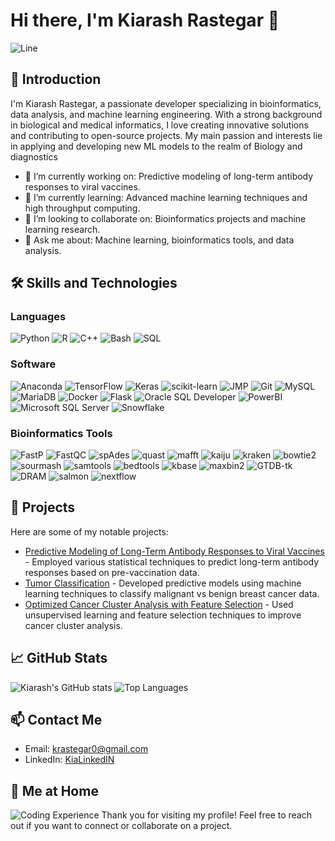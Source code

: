 # Hi there, I'm Kiarash Rastegar 👋
![Line](https://user-images.githubusercontent.com/74038190/212284115-f47cd8ff-2ffb-4b04-b5bf-4d1c14c0247f.gif)
## 🌟 Introduction
I'm Kiarash Rastegar, a passionate developer specializing in bioinformatics, data analysis, and machine learning engineering. With a strong background in biological and medical informatics, I love creating innovative solutions and contributing to open-source projects. My main passion and interests lie in applying and developing new ML models to the realm of Biology and diagnostics

- 🔭 I’m currently working on: Predictive modeling of long-term antibody responses to viral vaccines.
- 🌱 I’m currently learning: Advanced machine learning techniques and high throughput computing.
- 👯 I’m looking to collaborate on: Bioinformatics projects and machine learning research.
- 💬 Ask me about: Machine learning, bioinformatics tools, and data analysis.


## 🛠️ Skills and Technologies

### Languages
![Python](https://img.shields.io/badge/Python-3776AB?style=flat&logo=python&logoColor=white)
![R](https://img.shields.io/badge/R-276DC3?style=flat&logo=r&logoColor=white)
![C++](https://img.shields.io/badge/C++-00599C?style=flat&logo=cplusplus&logoColor=white)
![Bash](https://img.shields.io/badge/Bash-4EAA25?style=flat&logo=gnu-bash&logoColor=white)
![SQL](https://img.shields.io/badge/SQL-4479A1?style=flat&logo=sql&logoColor=white)

### Software
![Anaconda](https://img.shields.io/badge/Anaconda-44A833?style=flat&logo=anaconda&logoColor=white)
![TensorFlow](https://img.shields.io/badge/TensorFlow-FF6F00?style=flat&logo=tensorflow&logoColor=white)
![Keras](https://img.shields.io/badge/Keras-D00000?style=flat&logo=keras&logoColor=white)
![scikit-learn](https://img.shields.io/badge/scikit--learn-F7931E?style=flat&logo=scikitlearn&logoColor=white)
![JMP](https://img.shields.io/badge/JMP-0176C1?style=flat&logo=sas&logoColor=white)
![Git](https://img.shields.io/badge/Git-F05032?style=flat&logo=git&logoColor=white)
![MySQL](https://img.shields.io/badge/MySQL-4479A1?style=flat&logo=mysql&logoColor=white)
![MariaDB](https://img.shields.io/badge/MariaDB-003545?style=flat&logo=mariadb&logoColor=white)
![Docker](https://img.shields.io/badge/Docker-2496ED?style=flat&logo=docker&logoColor=white)
![Flask](https://img.shields.io/badge/Flask-000000?style=flat&logo=flask&logoColor=white)
![Oracle SQL Developer](https://img.shields.io/badge/Oracle_SQL_Developer-F80000?style=flat&logo=oracle&logoColor=white)
![PowerBI](https://img.shields.io/badge/PowerBI-F2C811?style=flat&logo=powerbi&logoColor=white)
![Microsoft SQL Server](https://img.shields.io/badge/Microsoft_SQL_Server-CC2927?style=flat&logo=microsoftsqlserver&logoColor=white)
![Snowflake](https://img.shields.io/badge/Snowflake-29B5E8?style=flat&logo=snowflake&logoColor=white)

### Bioinformatics Tools
![FastP](https://img.shields.io/badge/FastP-1572B6?style=flat&logo=fastp&logoColor=white) 
![FastQC](https://img.shields.io/badge/FastQC-0096D6?style=flat&logo=fastqc&logoColor=white) 
![spAdes](https://img.shields.io/badge/spAdes-4B8BBE?style=flat&logo=spades&logoColor=white)
![quast](https://img.shields.io/badge/quast-4B8BBE?style=flat&logo=quast&logoColor=white)
![mafft](https://img.shields.io/badge/mafft-4B8BBE?style=flat&logo=mafft&logoColor=white) 
![kaiju](https://img.shields.io/badge/kaiju-4B8BBE?style=flat&logo=kaiju&logoColor=white) 
![kraken](https://img.shields.io/badge/kraken-4B8BBE?style=flat&logo=kraken&logoColor=white)
![bowtie2](https://img.shields.io/badge/bowtie2-4B8BBE?style=flat&logo=bowtie2&logoColor=white)
![sourmash](https://img.shields.io/badge/sourmash-4B8BBE?style=flat&logo=sourmash&logoColor=white)
![samtools](https://img.shields.io/badge/samtools-4B8BBE?style=flat&logo=samtools&logoColor=white)
![bedtools](https://img.shields.io/badge/bedtools-4B8BBE?style=flat&logo=bedtools&logoColor=white)
![kbase](https://img.shields.io/badge/kbase-4B8BBE?style=flat&logo=kbase&logoColor=white) 
![maxbin2](https://img.shields.io/badge/maxbin2-4B8BBE?style=flat&logo=maxbin2&logoColor=white)
![GTDB-tk](https://img.shields.io/badge/GTDB--tk-4B8BBE?style=flat&logo=gtdb-tk&logoColor=white)
![DRAM](https://img.shields.io/badge/DRAM-4B8BBE?style=flat&logo=dram&logoColor=white)
![salmon](https://img.shields.io/badge/salmon-4B8BBE?style=flat&logo=salmon&logoColor=white)
![nextflow](https://img.shields.io/badge/nextflow-4B8BBE?style=flat&logo=nextflow&logoColor=white)

 
## 🚀 Projects

Here are some of my notable projects:
- [Predictive Modeling of Long-Term Antibody Responses to Viral Vaccines](https://colab.research.google.com/drive/1L2FKnlWWphCRIgh5LXKymLgeI-3RhlN5?usp=sharing) - Employed various statistical techniques to predict long-term antibody responses based on pre-vaccination data.
- [Tumor Classification](https://colab.research.google.com/drive/12f7J5FHwg043vFNRnTRNlCgEOc9r-_YT) - Developed predictive models using machine learning techniques to classify malignant vs benign breast cancer data.
- [Optimized Cancer Cluster Analysis with Feature Selection](https://krastegar.github.io/Data_Analysis_withR/) - Used unsupervised learning and feature selection techniques to improve cancer cluster analysis.

## 📈 GitHub Stats

![Kiarash's GitHub stats](https://github-readme-stats.vercel.app/api?username=krastegar&show_icons=true&theme=radical)
![Top Languages](https://github-readme-stats.vercel.app/api/top-langs/?username=krastegar&layout=compact&theme=radical)


## 📫 Contact Me
- Email: krastegar0@gmail.com
- LinkedIn: [KiaLinkedIN](https://www.linkedin.com/in/kia-rast/)

## 🌱 Me at Home 
![Coding Experience](https://user-images.githubusercontent.com/74038190/225813708-98b745f2-7d22-48cf-9150-083f1b00d6c9.gif)
Thank you for visiting my profile! Feel free to reach out if you want to connect or collaborate on a project.
